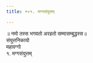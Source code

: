 ```yaml
---
title: +०१. मग्गसंयुत्तम्

---
```

॥ नमो तस्स भगवतो अरहतो सम्मासम्बुद्धस्स॥  
संयुत्तनिकायो  
महावग्गो  
१. मग्गसंयुत्तम्  